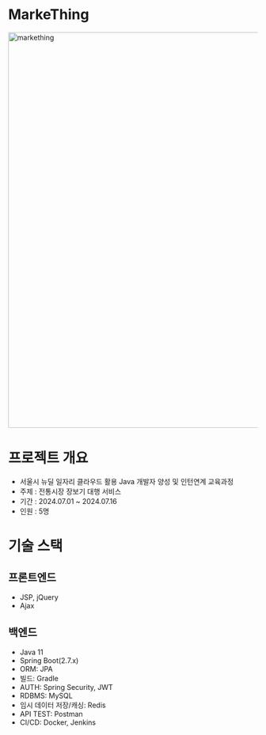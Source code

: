 # MarkeThing
<img width="800" alt="markething" src="https://github.com/user-attachments/assets/4cf80504-0705-4542-a083-4d4e860ec44a">
<br/>

# 프로젝트 개요
- 서울시 뉴딜 일자리 클라우드 활용 Java 개발자 양성 및 인턴연계 교육과정
- 주제 : 전통시장 장보기 대행 서비스
- 기간 : 2024.07.01 ~ 2024.07.16
- 인원 : 5명

# 기술 스택

## 프론트엔드
- JSP, jQuery
- Ajax

## 백엔드
- Java 11
- Spring Boot(2.7.x)
- ORM: JPA
- 빌드: Gradle
- AUTH: Spring Security, JWT
- RDBMS: MySQL
- 임시 데이터 저장/캐싱: Redis
- API TEST: Postman
- CI/CD: Docker, Jenkins


